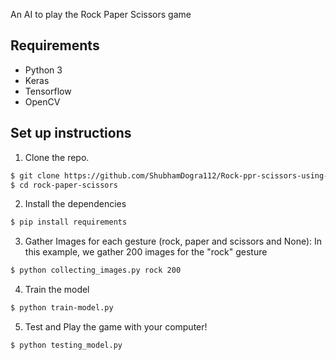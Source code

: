 
An AI to play the Rock Paper Scissors game

## Requirements
- Python 3
- Keras
- Tensorflow
- OpenCV

## Set up instructions
1. Clone the repo.
```sh
$ git clone https://github.com/ShubhamDogra112/Rock-ppr-scissors-using-CNN.git
$ cd rock-paper-scissors
```

2. Install the dependencies
```sh
$ pip install requirements
```

3. Gather Images for each gesture (rock, paper and scissors and None):
In this example, we gather 200 images for the "rock" gesture
```sh
$ python collecting_images.py rock 200
```

4. Train the model
```sh
$ python train-model.py
```

5. Test and Play the game with your computer!
```sh
$ python testing_model.py
```
